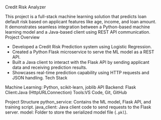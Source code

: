 Credit Risk Analyzer

This project is a full-stack machine learning solution that predicts loan default risk based on applicant features like age, income, and loan amount. It demonstrates seamless integration between a Python-based machine learning model and a Java-based client using REST API communication.
Project Overview
- Developed a Credit Risk Prediction system using Logistic Regression.
- Created a Python Flask microservice to serve the ML model as a REST API.
- Built a Java client to interact with the Flask API by sending applicant data and receiving prediction results.
- Showcases real-time prediction capability using HTTP requests and JSON handling.
 Tech Stack

Machine Learning: Python, scikit-learn, joblib
API Backend: Flask
Client:Java (HttpURLConnection)
Tools:VS Code, Git, GitHub

Project Structure
python_service: Contains the ML model, Flask API, and training script.
java_client: Java client code to send requests to the Flask server.
model: Folder to store the serialized model file (`.pkl`).



